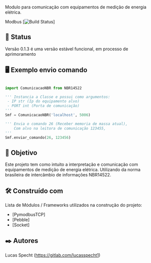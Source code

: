 Modulo para comunicação com equipamentos de medição de energia elétrica.

Modbus [![Build Status](https://travis-ci.org/Cloud-Automation/node-modbus.png)]


💾 Status
------

Versão 0.1.3 é uma versão estável funcional, em processo de aprimoramento

🖥️ Exemplo envio comando
---------------

```python 

import ComunicacaoNBR from NBR14522

''' Instancia a Classe e possui como argumentos:
 - IP str (Ip do equipamento alvo)
 - PORT int (Porta de comunicação)
'''
Smf = ComunicacaoNBR('localhost', 5006)

''' Envia o comando 26 (Receber memoria de massa atual),
    Com alvo na leitora de comunicação 123455,
'''
Smf.enviar_comando(26, 123456)

```

🎯 Objetivo
------------
Este projeto tem como intuito a interpretação e comunicação com equipamentos de medição de energia elétrica.
Utilizando da norma brasileira de intercâmbio de informações NBR14522.

🛠️ Construído com
------------------
Lista de Módulos / Frameworks utilizados na construção do projeto:

* [PymodbusTCP]
* [Pebble]
* [Socket]

✒️ Autores
-----------
Lucas Specht (https://gitlab.com/lucasspecht1)



